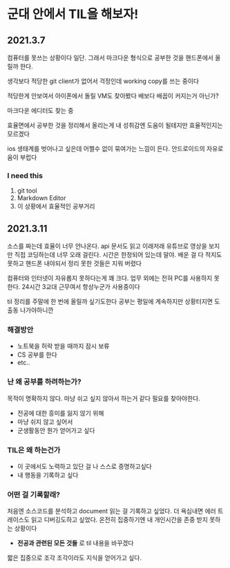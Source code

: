 # 군대 안에서 TIL을 해보자!

## 2021.3.7

컴퓨터를 못쓰는 상황이다 일단. 그래서 마크다운 형식으로 공부한 것을 핸드폰에서 올릴까 한다.

생각보다 적당한 git client가 없어서 걱정인데 working copy를 쓰는 중이다

적당한게 안보여서 아이폰에서 돌릴 VM도 찾아봤다 배보다 배꼽이 커지는거 아닌가?

마크다운 에디터도 찾는 중

효율면에서 공부한 것을 정리해서 올리는게 내 성취감엔 도움이 될테지만 효율적인지는 모르겠다

ios 생태계를 벗어나고 싶은데 어쩔수 없이 묶여가는 느낌이 든다. 안드로이드의 자유로움이 부럽다

### I need this
1. git tool 
2. Markdown Editor
3. 이 상황에서 효율적인 공부거리

## 2021.3.11

소스를 짜는데 효율이 너무 안나온다. api 문서도 읽고 이래저래 유튜브로 영상을 보지만 직접 코딩하는데 너무 오래 걸린다. 시간은 한정되어 있는데 말야. 배운 걸 다 적지도 못하고 핸드폰 내야되서 정리 못한 것들은 지워 버렸다

컴퓨터와 인터넷이 자유롭지 못하다는게 꽤 크다. 업무 외에는 전혀 PC를 사용하지 못한다. 24시간 3교대 근무여서 항상누군가 사용중이다

til 정리를 주말에 한 번에 올릴까 싶기도한다 공부는 평일에 계속하지만 상황터지면 도 출동 나가야하니깐


### 해결방안

* 노트북을 허락 받을 때까지 잠시 보류
* CS 공부를 한다
* etc..

### 난 왜 공부를 하려하는가?

목적이 명확하지 않다. 마냥 쉬고 싶지 않아서 하는거 같다 필요를 찾아야한다.

* 전공에 대한 흥미를 잃지 않기 위해
* 마냥 쉬지 않고 싶어서
* 군생활동안 뭔가 얻어가고 싶다

### TIL은 왜 하는건가

* 이 곳에서도 노력하고 있단 걸 나 스스로 증명하고싶다
* 내 행동을 기록하고 싶다

### 어떤 걸 기록할래?

처음엔 소스코드를 분석하고 document 읽는 걸 기록하고 싶었다. 더 욕심내면 에러 트레이스도 읽고 디버깅도하고 싶었다.
온전히 집중하기엔 내 개인시간을 존중 받지 못하는 상황이다

* __전공과 관련된 모든 것들__ 로 til 내용을 바꾸겠다

짧은 집중으로 조각 조각이라도 지식을 얻어가고 싶다.
